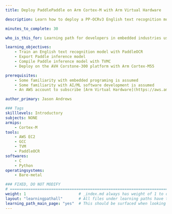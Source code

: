 ```yaml
---
title: Deploy PaddlePaddle on Arm Cortex-M with Arm Virtual Hardware

description: Learn how to deploy a PP-OCRv3 English text recognition model on Arm Cortex-M55 processor with Arm Virtual Hardware.

minutes_to_complete: 30

who_is_this_for: Learning path for developers in embedded industries using PaddlePaddle for Arm Cortex-M processor use-case.

learning_objectives: 
    - Train an English text recognition model with PaddleOCR
    - Export Paddle inference model
    - Compile Paddle inference model with TVMC
    - Deploy on the AVH Corstone-300 platform with Arm Cortex-M55

prerequisites:
    - Some familiarity with embedded programing is assumed
    - Some familiarity with AI/ML software development is assumed
    - An AWS account to subscribe [Arm Virtual Hardware](https://aws.amazon.com/marketplace/pp/prodview-urbpq7yo5va7g) Amazon Machine Image(AMI). Refer to [this guide](https://aws.amazon.com/premiumsupport/knowledge-center/create-and-activate-aws-account/) to create an AWS account.

author_primary: Jason Andrews

### Tags
skilllevels: Introductory
subjects: NONE
armips:
    - Cortex-M
tools:
    - AWS EC2
    - GCC
    - TVM
    - PaddleOCR
softwares:
    - C
    - Python
operatingsystems:
    - Bare-metal

### FIXED, DO NOT MODIFY
# ================================================================================
weight: 1                       # _index.md always has weight of 1 to order correctly
layout: "learningpathall"       # All files under learning paths have this same wrapper
learning_path_main_page: "yes"  # This should be surfaced when looking for related content. Only set for _index.md of learning path content.
---
```

